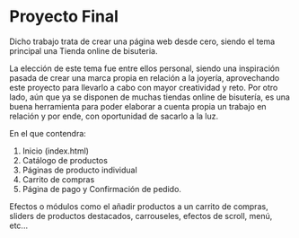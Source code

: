 # Proyecto Final

Dicho trabajo trata de crear una página web desde cero, siendo el tema principal una Tienda online de bisuteria.

La elección de este tema fue entre ellos personal, siendo una inspiración pasada de crear una marca propia en relación a la joyería, aprovechando este proyecto para llevarlo a cabo con mayor creatividad y reto. Por otro lado, aún que ya se disponen de muchas tiendas online de bisutería, es una buena herramienta para poder elaborar a cuenta propia un trabajo en relación y por ende, con oportunidad de sacarlo a la luz.

En el que contendra:
1. Inicio (index.html)
2. Catálogo de productos
3. Páginas de producto individual
4. Carrito de compras
5. Página de pago y Confirmación de pedido. 

Efectos o módulos como el añadir productos a un carrito de compras, sliders de productos destacados, carrouseles, efectos de scroll, menú, etc...


